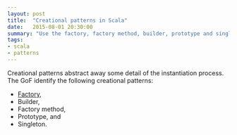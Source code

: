 ```yaml
---
layout: post
title:  "Creational patterns in Scala"
date:   2015-08-01 20:30:00
summary: "Use the factory, factory method, builder, prototype and singleton patterns in Scala."
tags:
- scala
- patterns
---
```


Creational patterns abstract away some detail of the instantiation process. The GoF identify the following creational patterns:

- [Factory](/rts/2015/08/01/factory-pattern-in-scala/),
- Builder,
- Factory method,
- Prototype, and
- Singleton.
